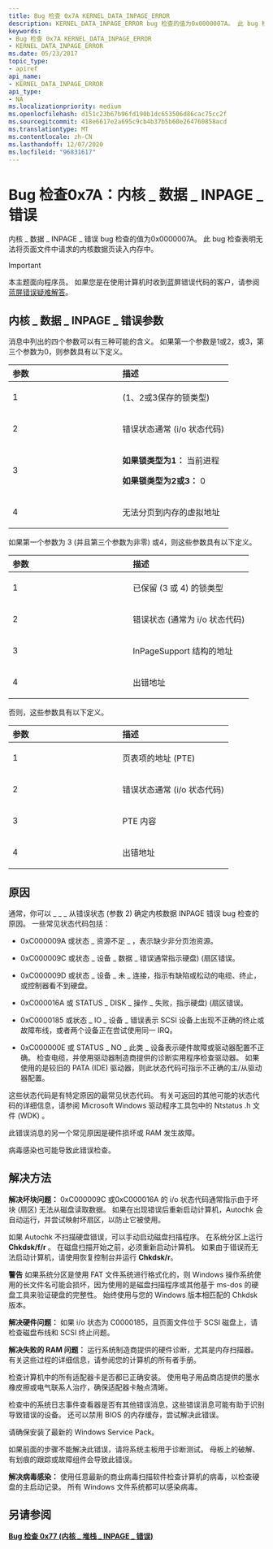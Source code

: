 ```yaml
---
title: Bug 检查 0x7A KERNEL_DATA_INPAGE_ERROR
description: KERNEL_DATA_INPAGE_ERROR bug 检查的值为0x0000007A。 此 bug 检查表明无法将页面文件中请求的内核数据页读入内存中。
keywords:
- Bug 检查 0x7A KERNEL_DATA_INPAGE_ERROR
- KERNEL_DATA_INPAGE_ERROR
ms.date: 05/23/2017
topic_type:
- apiref
api_name:
- KERNEL_DATA_INPAGE_ERROR
api_type:
- NA
ms.localizationpriority: medium
ms.openlocfilehash: d151c23b67b96fd190b1dc653506d86cac75cc2f
ms.sourcegitcommit: 418e6617e2a695c9cb4b37b5b60e264760858acd
ms.translationtype: MT
ms.contentlocale: zh-CN
ms.lasthandoff: 12/07/2020
ms.locfileid: "96831617"
---
```

# <a name="bug-check-0x7a-kernel_data_inpage_error"></a>Bug 检查0x7A：内核 \_ 数据 \_ INPAGE \_ 错误


内核 \_ 数据 \_ INPAGE \_ 错误 bug 检查的值为0x0000007A。 此 bug 检查表明无法将页面文件中请求的内核数据页读入内存中。

> [!IMPORTANT]
> 本主题面向程序员。 如果您是在使用计算机时收到蓝屏错误代码的客户，请参阅[蓝屏错误疑难解答](https://www.windows.com/stopcode)。


## <a name="kernel_data_inpage_error-parameters"></a>内核 \_ 数据 \_ INPAGE \_ 错误参数


消息中列出的四个参数可以有三种可能的含义。 如果第一个参数是1或2，或3，第三个参数为0，则参数具有以下定义。

<table>
<colgroup>
<col width="50%" />
<col width="50%" />
</colgroup>
<thead>
<tr class="header">
<th align="left">参数</th>
<th align="left">描述</th>
</tr>
</thead>
<tbody>
<tr class="odd">
<td align="left"><p>1</p></td>
<td align="left"><p> (1、2或3保存的锁类型) </p></td>
</tr>
<tr class="even">
<td align="left"><p>2</p></td>
<td align="left"><p>错误状态通常 (i/o 状态代码) </p></td>
</tr>
<tr class="odd">
<td align="left"><p>3</p></td>
<td align="left"><p><strong>如果锁类型为1：</strong> 当前进程</p>
<p><strong>如果锁类型为2或3：</strong> 0</p></td>
</tr>
<tr class="even">
<td align="left"><p>4</p></td>
<td align="left"><p>无法分页到内存的虚拟地址</p></td>
</tr>
</tbody>
</table>

 

如果第一个参数为 3 (并且第三个参数为非零) 或4，则这些参数具有以下定义。

<table>
<colgroup>
<col width="50%" />
<col width="50%" />
</colgroup>
<thead>
<tr class="header">
<th align="left">参数</th>
<th align="left">描述</th>
</tr>
</thead>
<tbody>
<tr class="odd">
<td align="left"><p>1</p></td>
<td align="left"><p>已保留 (3 或 4) 的锁类型</p></td>
</tr>
<tr class="even">
<td align="left"><p>2</p></td>
<td align="left"><p>错误状态 (通常为 i/o 状态代码) </p></td>
</tr>
<tr class="odd">
<td align="left"><p>3</p></td>
<td align="left"><p>InPageSupport 结构的地址</p></td>
</tr>
<tr class="even">
<td align="left"><p>4</p></td>
<td align="left"><p>出错地址</p></td>
</tr>
</tbody>
</table>

 

否则，这些参数具有以下定义。

<table>
<colgroup>
<col width="50%" />
<col width="50%" />
</colgroup>
<thead>
<tr class="header">
<th align="left">参数</th>
<th align="left">描述</th>
</tr>
</thead>
<tbody>
<tr class="odd">
<td align="left"><p>1</p></td>
<td align="left"><p>页表项的地址 (PTE) </p></td>
</tr>
<tr class="even">
<td align="left"><p>2</p></td>
<td align="left"><p>错误状态通常 (i/o 状态代码) </p></td>
</tr>
<tr class="odd">
<td align="left"><p>3</p></td>
<td align="left"><p>PTE 内容</p></td>
</tr>
<tr class="even">
<td align="left"><p>4</p></td>
<td align="left"><p>出错地址</p></td>
</tr>
</tbody>
</table>

 

<a name="cause"></a>原因
-----

通常，你可以 \_ \_ \_ 从错误状态 (参数 2) 确定内核数据 INPAGE 错误 bug 检查的原因。 一些常见状态代码包括：

-   0xC000009A 或状态 \_ 资源不足 \_ ，表示缺少非分页池资源。

-   0xC000009C 或状态 \_ 设备 \_ 数据 \_ 错误通常指示硬盘)  (扇区错误。

-   0xC000009D 或状态 \_ 设备 \_ 未 \_ 连接，指示有缺陷或松动的电缆、终止，或控制器看不到硬盘。

-   0xC000016A 或 STATUS \_ DISK \_ 操作 \_ 失败，指示硬盘)  (扇区错误。

-   0xC0000185 或状态 \_ IO \_ 设备 \_ 错误表示 SCSI 设备上出现不正确的终止或故障布线，或者两个设备正在尝试使用同一 IRQ。

-   0xC000000E 或 STATUS \_ NO \_ 此类 \_ 设备表示硬件故障或驱动器配置不正确。 检查电缆，并使用驱动器制造商提供的诊断实用程序检查驱动器。 如果使用的是较旧的 PATA (IDE) 驱动器，则此状态代码可指示不正确的主/从驱动器配置。

这些状态代码是有特定原因的最常见状态代码。 有关可返回的其他可能的状态代码的详细信息，请参阅 Microsoft Windows 驱动程序工具包中的 Ntstatus .h 文件 (WDK) 。

此错误消息的另一个常见原因是硬件损坏或 RAM 发生故障。

病毒感染也可能导致此错误检查。

<a name="resolution"></a>解决方法
----------

**解决坏块问题：** 0xC000009C 或0xC000016A 的 i/o 状态代码通常指示由于坏块 (扇区) 无法从磁盘读取数据。 如果在出现错误后重新启动计算机，Autochk 会自动运行，并尝试映射坏扇区，以防止它被使用。

如果 Autochk 不扫描硬盘错误，可以手动启动磁盘扫描程序。 在系统分区上运行 **Chkdsk/f/r** 。 在磁盘扫描开始之前，必须重新启动计算机。 如果由于错误而无法启动计算机，请使用恢复控制台并运行 **Chkdsk/r**。

**警告**   如果系统分区是使用 FAT 文件系统进行格式化的，则 Windows 操作系统使用的长文件名可能会损坏，因为使用的是磁盘扫描程序或其他基于 ms-dos 的硬盘工具来验证硬盘的完整性。 始终使用与您的 Windows 版本相匹配的 Chkdsk 版本。

 

**解决硬件问题：** 如果 i/o 状态为 C0000185，且页面文件位于 SCSI 磁盘上，请检查磁盘布线和 SCSI 终止问题。

**解决失败的 RAM 问题：** 运行系统制造商提供的硬件诊断，尤其是内存扫描器。 有关这些过程的详细信息，请参阅您的计算机的所有者手册。

检查计算机中的所有适配器卡是否都已正确安装。 使用电子用品商店提供的墨水橡皮擦或电气联系人治疗，确保适配器卡触点清晰。

检查中的系统日志事件查看器是否有其他错误消息，这些错误消息可能有助于识别导致错误的设备。 还可以禁用 BIOS 的内存缓存，尝试解决此错误。

请确保安装了最新的 Windows Service Pack。

如果前面的步骤不能解决此错误，请将系统主板用于诊断测试。 母板上的破解、有划痕的跟踪或故障组件会导致此错误。

**解决病毒感染：** 使用任意最新的商业病毒扫描软件检查计算机的病毒，以检查硬盘的主启动记录。 所有 Windows 文件系统都可以感染病毒。

## <a name="span-idsee_alsospansee-also"></a><span id="see_also"></span>另请参阅


[**Bug 检查 0x77 (内核 \_ 堆栈 \_ INPAGE \_ 错误)**](bug-check-0x77--kernel-stack-inpage-error.md)

 

 





